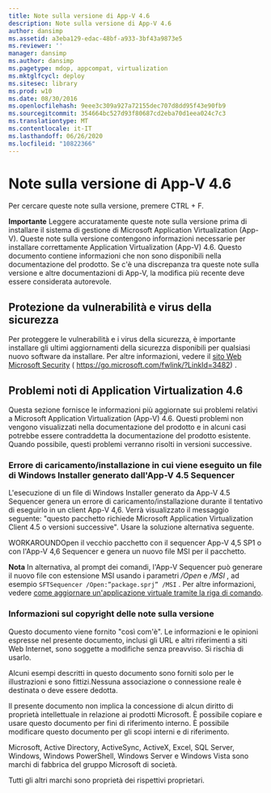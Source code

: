 ```yaml
---
title: Note sulla versione di App-V 4.6
description: Note sulla versione di App-V 4.6
author: dansimp
ms.assetid: a3eba129-edac-48bf-a933-3bf43a9873e5
ms.reviewer: ''
manager: dansimp
ms.author: dansimp
ms.pagetype: mdop, appcompat, virtualization
ms.mktglfcycl: deploy
ms.sitesec: library
ms.prod: w10
ms.date: 08/30/2016
ms.openlocfilehash: 9eee3c309a927a72155dec707d8dd95f43e90fb9
ms.sourcegitcommit: 354664bc527d93f80687cd2eba70d1eea024c7c3
ms.translationtype: MT
ms.contentlocale: it-IT
ms.lasthandoff: 06/26/2020
ms.locfileid: "10822366"
---
```

# Note sulla versione di App-V 4.6


Per cercare queste note sulla versione, premere CTRL + F.

**Importante**  Leggere accuratamente queste note sulla versione prima di installare il sistema di gestione di Microsoft Application Virtualization (App-V). Queste note sulla versione contengono informazioni necessarie per installare correttamente Application Virtualization (App-V) 4.6. Questo documento contiene informazioni che non sono disponibili nella documentazione del prodotto. Se c'è una discrepanza tra queste note sulla versione e altre documentazioni di App-V, la modifica più recente deve essere considerata autorevole.

 

## Protezione da vulnerabilità e virus della sicurezza


Per proteggere le vulnerabilità e i virus della sicurezza, è importante installare gli ultimi aggiornamenti della sicurezza disponibili per qualsiasi nuovo software da installare. Per altre informazioni, vedere il [sito Web Microsoft Security](https://go.microsoft.com/fwlink/?LinkId=3482) ( https://go.microsoft.com/fwlink/?LinkId=3482) .

## Problemi noti di Application Virtualization 4.6


Questa sezione fornisce le informazioni più aggiornate sui problemi relativi a Microsoft Application Virtualization (App-V) 4.6. Questi problemi non vengono visualizzati nella documentazione del prodotto e in alcuni casi potrebbe essere contraddetta la documentazione del prodotto esistente. Quando possibile, questi problemi verranno risolti in versioni successive.

### Errore di caricamento/installazione in cui viene eseguito un file di Windows Installer generato dall'App-V 4.5 Sequencer

L'esecuzione di un file di Windows Installer generato da App-V 4.5 Sequencer genera un errore di caricamento/installazione durante il tentativo di eseguirlo in un client App-V 4,6. Verrà visualizzato il messaggio seguente: "questo pacchetto richiede Microsoft Application Virtualization Client 4.5 o versioni successive". Usare la soluzione alternativa seguente.

WORKAROUNDOpen il vecchio pacchetto con il sequencer App-V 4,5 SP1 o con l'App-V 4,6 Sequencer e genera un nuovo file MSI per il pacchetto.

**Nota**  In alternativa, al prompt dei comandi, l'App-V Sequencer può generare il nuovo file con estensione MSI usando i parametri */Open* e */MSI* , ad esempio `SFTSequencer /Open:”package.sprj” /MSI` . Per altre informazioni, vedere [come aggiornare un'applicazione virtuale tramite la riga di comando](how-to-upgrade-a-virtual-application-by-using-the-command-line.md).

 

### Informazioni sul copyright delle note sulla versione

Questo documento viene fornito "così com'è". Le informazioni e le opinioni espresse nel presente documento, inclusi gli URL e altri riferimenti a siti Web Internet, sono soggette a modifiche senza preavviso. Si rischia di usarlo.

Alcuni esempi descritti in questo documento sono forniti solo per le illustrazioni e sono fittizi.Nessuna associazione o connessione reale è destinata o deve essere dedotta.

Il presente documento non implica la concessione di alcun diritto di proprietà intellettuale in relazione ai prodotti Microsoft. È possibile copiare e usare questo documento per fini di riferimento interno. È possibile modificare questo documento per gli scopi interni e di riferimento.



Microsoft, Active Directory, ActiveSync, ActiveX, Excel, SQL Server, Windows, Windows PowerShell, Windows Server e Windows Vista sono marchi di fabbrica del gruppo Microsoft di società.

Tutti gli altri marchi sono proprietà dei rispettivi proprietari.

 

 





